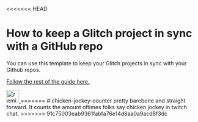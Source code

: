 <<<<<<< HEAD
# How to keep a Glitch project in sync with a GitHub repo

You can use this template to keep your Glitch projects in sync with your Github repos.

[Follow the rest of the guide here.](https://github.com/javierarce/glitchub).


<a href="https://glitch.com/edit/#!/remix/glitchub">
  <img src="https://cdn.glitch.com/2bdfb3f8-05ef-4035-a06e-2043962a3a13%2Fremix%402x.png?1513093958726" alt="remix button" aria-label="remix" height="33">
</a>
=======
# chicken-jockey-counter
pretty barebone and straight forward. It counts the amount oftimes folks say chicken jockey in twitch chat.
>>>>>>> 91c75003eab9361fabfa76e14d8aa0a9acd8f3dc
